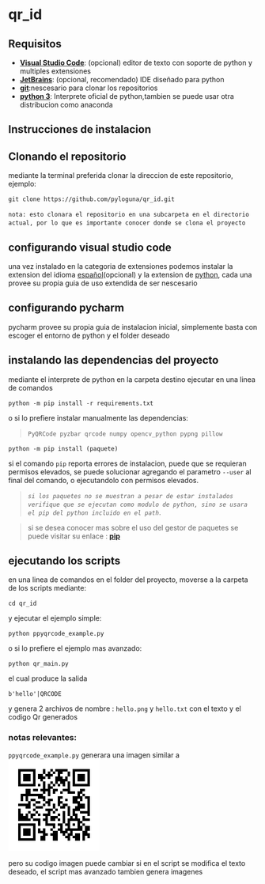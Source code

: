 # qr_id



## Requisitos
- [**Visual Studio Code**](https://code.visualstudio.com/): (opcional) editor de texto con soporte de python y multiples extensiones
- [**JetBrains**](https://www.jetbrains.com/es-es/pycharm/): (opcional, recomendado) IDE diseñado para python 
- [**git**](https://git-scm.com/):nescesario para clonar los repositorios
- [**python 3**](https://www.python.org/downloads/): Interprete oficial de python,tambien se puede usar otra distribucion como anaconda

## Instrucciones de instalacion

## Clonando el repositorio
mediante la terminal preferida clonar la direccion de este repositorio, ejemplo:
```
git clone https://github.com/pyloguna/qr_id.git
```
`nota: esto clonara el repositorio en una subcarpeta en el directorio actual, por lo que es importante conocer donde se clona el proyecto`

## configurando visual studio code

una vez instalado en la categoria de extensiones podemos instalar la extension del idioma [español](https://marketplace.visualstudio.com/items?itemName=MS-CEINTL.vscode-language-pack-es)(opcional) y la extension de [python](https://marketplace.visualstudio.com/items?itemName=ms-python.python), cada una provee su propia guia de uso extendida de ser nescesario

## configurando pycharm

pycharm provee su propia guia de instalacion inicial, simplemente basta con escoger el entorno de python y el folder deseado

## instalando las dependencias del proyecto
mediante el interprete de python en la carpeta destino ejecutar en una linea de comandos
```
python -m pip install -r requirements.txt
```
o si lo prefiere instalar manualmente las dependencias: 
> `PyQRCode pyzbar qrcode numpy opencv_python pypng pillow`
```
python -m pip install (paquete)
```

si el comando `pip` reporta errores de instalacion, puede que se requieran permisos elevados, se puede solucionar agregando el parametro `--user` al final del comando, o ejecutandolo con permisos elevados. 

>*`si los paquetes no se muestran a pesar de estar instalados verifique que se ejecutan como modulo de python, sino se usara el pip del python incluido en el path`*.

>si se desea conocer mas sobre el uso del gestor de paquetes se puede visitar su enlace : [**pip**](https://pypi.org/project/pip/)

## ejecutando los scripts

en una linea de comandos en el folder del proyecto, moverse a la carpeta de los scripts mediante:
```
cd qr_id
```
y ejecutar el ejemplo simple:
```
python ppyqrcode_example.py
```
o si lo prefiere el ejemplo mas avanzado:
```
python qr_main.py
```
el cual produce la salida
```
b'hello'|QRCODE
```
y genera 2 archivos de nombre : `hello.png` y `hello.txt` con el texto y el codigo Qr generados

### **notas relevantes**:
`ppyqrcode_example.py` generara una imagen similar a ![famous-joke.png](qr_id/famous-joke.png?raw=true)

pero su codigo imagen puede cambiar si en el script se modifica el texto deseado, el script mas avanzado tambien genera imagenes 